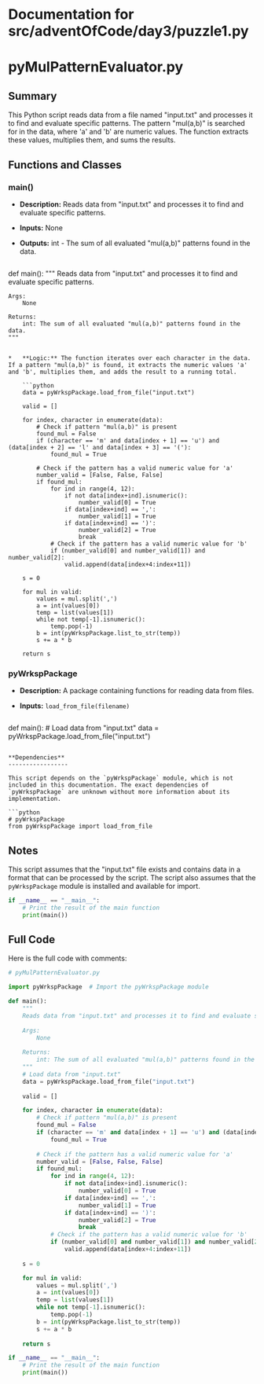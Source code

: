 # Documentation for src/adventOfCode/day3/puzzle1.py

**pyMulPatternEvaluator.py**
==========================

**Summary**
------------

This Python script reads data from a file named "input.txt" and processes it to find and evaluate specific patterns. The pattern "mul(a,b)" is searched for in the data, where 'a' and 'b' are numeric values. The function extracts these values, multiplies them, and sums the results.

**Functions and Classes**
-------------------------

### main()

*   **Description:** Reads data from "input.txt" and processes it to find and evaluate specific patterns.
*   **Inputs:** None
*   **Outputs:** int - The sum of all evaluated "mul(a,b)" patterns found in the data.

    ```python
def main():
    """
    Reads data from "input.txt" and processes it to find and evaluate specific patterns.
    
    Args:
        None
    
    Returns:
        int: The sum of all evaluated "mul(a,b)" patterns found in the data.
    """
```

*   **Logic:** The function iterates over each character in the data. If a pattern "mul(a,b)" is found, it extracts the numeric values 'a' and 'b', multiplies them, and adds the result to a running total.

    ```python
    data = pyWrkspPackage.load_from_file("input.txt")
    
    valid = []

    for index, character in enumerate(data):
        # Check if pattern "mul(a,b)" is present
        found_mul = False
        if (character == 'm' and data[index + 1] == 'u') and (data[index + 2] == 'l' and data[index + 3] == '('):
            found_mul = True
        
        # Check if the pattern has a valid numeric value for 'a'
        number_valid = [False, False, False]
        if found_mul:
            for ind in range(4, 12):
                if not data[index+ind].isnumeric():
                    number_valid[0] = True
                if data[index+ind] == ',':
                    number_valid[1] = True
                if data[index+ind] == ')':
                    number_valid[2] = True
                    break
            # Check if the pattern has a valid numeric value for 'b'
            if (number_valid[0] and number_valid[1]) and number_valid[2]:
                valid.append(data[index+4:index+11])
    
    s = 0

    for mul in valid:
        values = mul.split(',')
        a = int(values[0])
        temp = list(values[1])
        while not temp[-1].isnumeric():
            temp.pop(-1)
        b = int(pyWrkspPackage.list_to_str(temp))
        s += a * b
    
    return s
```

### pyWrkspPackage

*   **Description:** A package containing functions for reading data from files.
*   **Inputs:** `load_from_file(filename)`

    ```python
def main():
    # Load data from "input.txt"
    data = pyWrkspPackage.load_from_file("input.txt")
```

**Dependencies**
-----------------

This script depends on the `pyWrkspPackage` module, which is not included in this documentation. The exact dependencies of `pyWrkspPackage` are unknown without more information about its implementation.

```python
# pyWrkspPackage
from pyWrkspPackage import load_from_file
```

**Notes**
---------

This script assumes that the "input.txt" file exists and contains data in a format that can be processed by the script. The script also assumes that the `pyWrkspPackage` module is installed and available for import.

```python
if __name__ == "__main__":
    # Print the result of the main function
    print(main())
```

**Full Code**
--------------

Here is the full code with comments:

```python
# pyMulPatternEvaluator.py

import pyWrkspPackage  # Import the pyWrkspPackage module

def main():
    """
    Reads data from "input.txt" and processes it to find and evaluate specific patterns.
    
    Args:
        None
    
    Returns:
        int: The sum of all evaluated "mul(a,b)" patterns found in the data.
    """
    # Load data from "input.txt"
    data = pyWrkspPackage.load_from_file("input.txt")
    
    valid = []

    for index, character in enumerate(data):
        # Check if pattern "mul(a,b)" is present
        found_mul = False
        if (character == 'm' and data[index + 1] == 'u') and (data[index + 2] == 'l' and data[index + 3] == '('):
            found_mul = True
        
        # Check if the pattern has a valid numeric value for 'a'
        number_valid = [False, False, False]
        if found_mul:
            for ind in range(4, 12):
                if not data[index+ind].isnumeric():
                    number_valid[0] = True
                if data[index+ind] == ',':
                    number_valid[1] = True
                if data[index+ind] == ')':
                    number_valid[2] = True
                    break
            # Check if the pattern has a valid numeric value for 'b'
            if (number_valid[0] and number_valid[1]) and number_valid[2]:
                valid.append(data[index+4:index+11])
    
    s = 0

    for mul in valid:
        values = mul.split(',')
        a = int(values[0])
        temp = list(values[1])
        while not temp[-1].isnumeric():
            temp.pop(-1)
        b = int(pyWrkspPackage.list_to_str(temp))
        s += a * b
    
    return s

if __name__ == "__main__":
    # Print the result of the main function
    print(main())
```